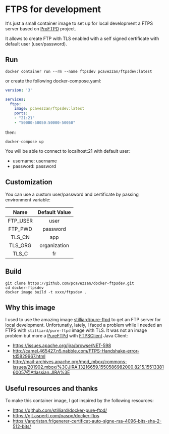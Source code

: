 # FTPS for development

It's just a small container image to set up for local development a FTPS server based on [ProFTPD](http://www.proftpd.org/) 
project.

It allows to create FTP with TLS enabled with a self signed certificate with default user (user/password).

## Run

```shell
docker container run --rm --name ftpsdev pcavezzan/ftpsdev:latest
```

or create the following docker-compose.yaml:
```yaml
version: '3'

services:
  ftps:
    image: pcavezzan/ftpsdev:latest
    ports:
    - "21:21"
    - "50000-50050:50000-50050" 
```

then:
```shell
docker-compose up
```

You will be able to connect to localhost:21 with default user:
* username: username
* password: password


## Customization 

You can use a custom user/password and certificate by passing environment variable:

|      Name      |     Default Value      |
|:--------------:|:----------------------:|
| FTP_USER       |          user          |
| FTP_PWD        |        password        |
| TLS_CN         |          app           |
| TLS_ORG        |       organization     |
| TLS_C          |           fr           |

## Build

```shell
git clone https://github.com/pcavezzan/docker-ftpsdev.git
cd docker-ftpsdev
docker image build -t xxxx/ftpsdev .
```

## Why this image

I used to use the amazing image [stilliard/pure-ftpd](https://hub.docker.com/r/stilliard/pure-ftpd) to get an FTP server 
for local development. Unfortunatly, lately, I faced a problem while I needed an FTPS with `stilliard/pure-ftpd` image with TLS.
It was not an image problem but more a [PureFTPd](https://www.pureftpd.org/project/pure-ftpd/) with [FTPSClient](https://commons.apache.org/proper/commons-net/javadocs/api-3.6/org/apache/commons/net/ftp/FTPSClient.html) Java Client:
* https://issues.apache.org/jira/browse/NET-598
* http://camel.465427.n5.nabble.com/FTPS-Handshake-error-td5829967.html
* http://mail-archives.apache.org/mod_mbox/commons-issues/201902.mbox/%3CJIRA.13216659.1550586982000.8215.1551338160057@Atlassian.JIRA%3E

## Useful resources and thanks

To make this container image, I got inspired by the following resources:
* https://github.com/stilliard/docker-pure-ftpd/
* https://git.asperti.com/paspo/docker-ftps
* https://angristan.fr/generer-certificat-auto-signe-rsa-4096-bits-sha-2-512-bits/
 